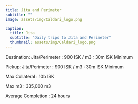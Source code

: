 ```yaml
---
title: Jita and Perimeter
subtitle: ""
image: assets/img/Caldari_logo.png

caption:
  title: Jita
  subtitle: "Daily trips to Jita and Perimeter"
  thumbnail: assets/img/Caldari_logo.png
---
```


Destination: Jita/Perimeter
: 900 ISK / m3
: 30m ISK Minimum

Pickup: Jita/Perimeter
: 900 ISK / m3
: 30m ISK Minimum

Max Collateral
: 10b ISK

Max m3
: 335,000 m3

Average Completion
: 24 hours
